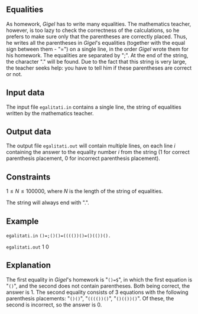 ## Equalities

As homework, $Gigel$ has to write many equalities. The mathematics teacher, however, is too lazy to check the correctness of the calculations, so he prefers to make sure only that the parentheses are correctly placed. Thus, he writes all the parentheses in $Gigel$'s equalities (together with the equal sign between them - "$=$") on a single line, in the order $Gigel$ wrote them for his homework. The equalities are separated by "$;$". At the end of the string, the character "$.$" will be found. Due to the fact that this string is very large, the teacher seeks help: you have to tell him if these parentheses are correct or not.

## Input data

The input file `egalitati.in` contains a single line, the string of equalities written by the mathematics teacher.

## Output data

The output file `egalitati.out` will contain multiple lines, on each line $i$ containing the answer to the equality number $i$ from the string ($1$ for correct parenthesis placement, $0$ for incorrect parenthesis placement).

## Constraints

$1 \leq N \leq 100000$, where $N$ is the length of the string of equalities.

The string will always end with "$.$".

## Example

`egalitati.in`
`()=;()()=(((())()=()(())().`

`egalitati.out`
$1$ 
$0$ 

## Explanation

The first equality in $Gigel$'s homework is "`()=$`", in which the first equation is "`()`", and the second does not contain parentheses. Both being correct, the answer is $1$. The second equality consists of $3$ equations with the following parenthesis placements: "`()()`", "`(((())()`", "`()(())()`". Of these, the second is incorrect, so the answer is $0$.